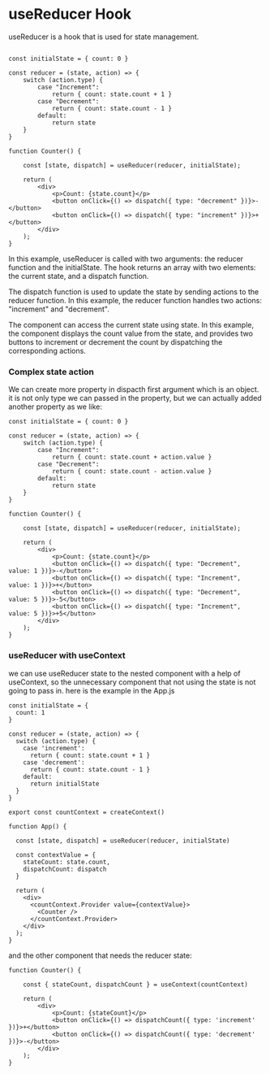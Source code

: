 # useReducer Hook
useReducer is a hook  that is used for state management.
```

const initialState = { count: 0 }

const reducer = (state, action) => {
    switch (action.type) {
        case "Increment":
            return { count: state.count + 1 }
        case "Decrement":
            return { count: state.count - 1 }
        default:
            return state
    }
}

function Counter() {

    const [state, dispatch] = useReducer(reducer, initialState);

    return (
        <div>
            <p>Count: {state.count}</p>
            <button onClick={() => dispatch({ type: "decrement" })}>-</button>
            <button onClick={() => dispatch({ type: "increment" })}>+</button>
        </div>
    );
}
```
In this example, useReducer is called with two arguments: the reducer function and the initialState. The hook returns an array with two elements: the current state, and a dispatch function.

The dispatch function is used to update the state by sending actions to the reducer function. In this example, the reducer function handles two actions: "increment" and "decrement".

The component can access the current state using state. In this example, the component displays the count value from the state, and provides two buttons to increment or decrement the count by dispatching the corresponding actions.

### Complex state action
We can create more property in dispacth first argument which is an object. it is not only type we can passed in the property, but we can actually added another property as we like:
```
const initialState = { count: 0 }

const reducer = (state, action) => {
    switch (action.type) {
        case "Increment":
            return { count: state.count + action.value }
        case "Decrement":
            return { count: state.count - action.value }
        default:
            return state
    }
}

function Counter() {

    const [state, dispatch] = useReducer(reducer, initialState);

    return (
        <div>
            <p>Count: {state.count}</p>
            <button onClick={() => dispatch({ type: "Decrement", value: 1 })}>-</button>
            <button onClick={() => dispatch({ type: "Increment", value: 1 })}>+</button>
            <button onClick={() => dispatch({ type: "Decrement", value: 5 })}>-5</button>
            <button onClick={() => dispatch({ type: "Increment", value: 5 })}>+5</button>
        </div>
    );
}
```
### useReducer with useContext
we can use useReducer state to the nested component with a help of useContext, so the unnecessary component that not using the state is not going to pass in. here is the example in the App.js
```
const initialState = {
  count: 1
}

const reducer = (state, action) => {
  switch (action.type) {
    case 'increment':
      return { count: state.count + 1 }
    case 'decrement':
      return { count: state.count - 1 }
    default:
      return initialState
  }
}

export const countContext = createContext()

function App() {

  const [state, dispatch] = useReducer(reducer, initialState)

  const contextValue = {
    stateCount: state.count,
    dispatchCount: dispatch
  }

  return (
    <div>
      <countContext.Provider value={contextValue}>
        <Counter />
      </countContext.Provider>
    </div>
  );
}

```
and the other component that needs the reducer state:
```
function Counter() {

    const { stateCount, dispatchCount } = useContext(countContext)

    return (
        <div>
            <p>Count: {stateCount}</p>
            <button onClick={() => dispatchCount({ type: 'increment' })}>+</button>
            <button onClick={() => dispatchCount({ type: 'decrement' })}>-</button>
        </div>
    );
}
```